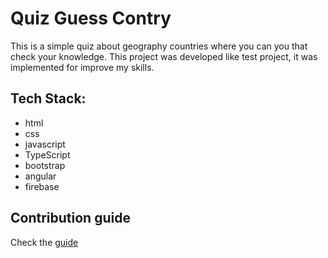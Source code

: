 # Quiz Guess Contry

This is a simple quiz about geography countries where you can you that check your knowledge. This project was developed like test project, it was implemented for improve my skills.

## Tech Stack:

* html
* css
* javascript
* TypeScript 
* bootstrap
* angular
* firebase

## Contribution guide

Check the [guide](https://github.com/romanPashnitskyi/quiz-guess-country/blob/master/contributing.md)

